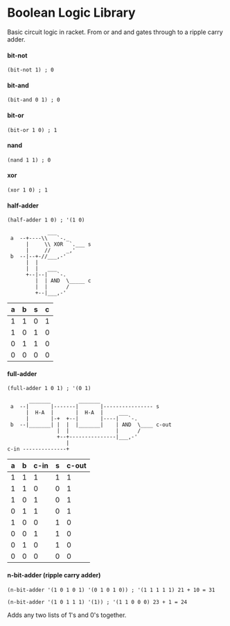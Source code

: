 # Boolean Logic Library
Basic circuit logic in racket. From or and and gates through to a ripple carry adder.

#### bit-not
`(bit-not 1) ; 0`

#### bit-and
`(bit-and 0 1) ; 0`

#### bit-or
`(bit-or 1 0) ; 1`

#### nand
`(nand 1 1) ; 0`

#### xor
`(xor 1 0) ; 1`

#### half-adder
`(half-adder 1 0) ; '(1 0)`

```
             ___
 a  --+----\\   `-._
      |     \\ XOR  `.___ s
      |     //     _,'
 b  --|--+-//___,-'
      |  |
      |  |   ___
      +--|--|   `-.      
         |  | AND  \_____ c
         |  |      /
         +--|___,-'
```

| a | b | s | c |
| - | - | - | - |
| 1 | 1 | 0 | 1 |
| 1 | 0 | 1 | 0 |
| 0 | 1 | 1 | 0 |
| 0 | 0 | 0 | 0 |

#### full-adder
`(full-adder 1 0 1) ; '(0 1)`
```
       _______         _______
 a  --|       |-------|       |---------------- s
      |  H-A  |       |  H-A  |     ___
      |       |-+  +--|       |----|   `-. 
 b  --|_______| |  |  |_______|    | AND  \____ c-out
                |  |               |      /
                +--+---------------|___,-'
                   |
c-in --------------+
```


| a | b | c-in | s | c-out |
| - | - | ---- | - | ----- |
| 1 | 1 | 1    | 1 | 1     |
| 1 | 1 | 0    | 0 | 1     |
| 1 | 0 | 1    | 0 | 1     |
| 0 | 1 | 1    | 0 | 1     |
| 1 | 0 | 0    | 1 | 0     |
| 0 | 0 | 1    | 1 | 0     |
| 0 | 1 | 0    | 1 | 0     |
| 0 | 0 | 0    | 0 | 0     |


#### n-bit-adder (ripple carry adder)
```
(n-bit-adder '(1 0 1 0 1) '(0 1 0 1 0)) ; '(1 1 1 1 1) 21 + 10 = 31
```
```
(n-bit-adder '(1 0 1 1 1) '(1)) ; '(1 1 0 0 0) 23 + 1 = 24
```

Adds any two lists of 1's and 0's together.
